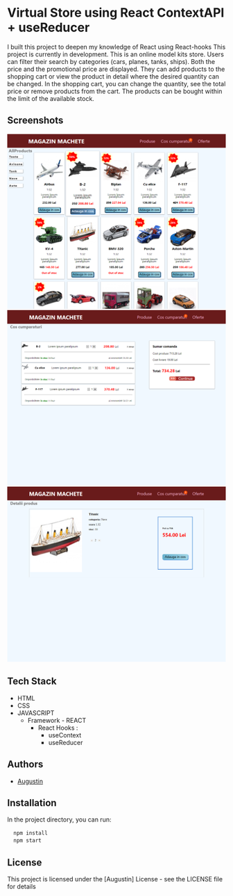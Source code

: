 
# Virtual Store using React ContextAPI + useReducer

I built this project to deepen my knowledge of React using React-hooks
This project is currently in development. This is an online model kits store. Users can filter their search by categories (cars, planes, tanks, ships). Both the price and the promotional price are displayed. They can add products to the shopping cart or view the product in detail where the desired quantity can be changed.
In the shopping cart,
you can change the quantity, see the total price or remove products from the cart.
The products can be bought within the limit of the available stock.


## Screenshots

![App Screenshot](https://github.com/Gusty-programmer/Store-with-Context-Reducer/blob/master/src/Img/printscreen/prscr1.png)
![App Screenshot](https://github.com/Gusty-programmer/Store-with-Context-Reducer/blob/master/src/Img/printscreen/prscr2.png)
![App Screenshot](https://github.com/Gusty-programmer/Store-with-Context-Reducer/blob/master/src/Img/printscreen/prscr3.png)

## Tech Stack

- HTML
- CSS
- JAVASCRIPT
  - Framework - REACT
    - React Hooks :
        - useContext
        - useReducer






## Authors

- [Augustin](https://github.com/Gusty-programmer)


## Installation

In the project directory, you can run:

```bash
  npm install 
  npm start
```
    

## License

This project is licensed under the [Augustin] License - see the LICENSE file for details
